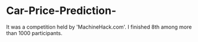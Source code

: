 # Car-Price-Prediction-
It was a competition held by  'MachineHack.com'. I finished 8th among more than 1000 participants. 
